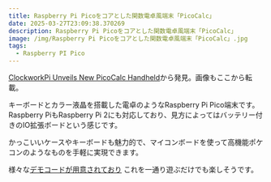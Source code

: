 ```yaml
---
title: Raspberry Pi Picoをコアとした関数電卓風端末「PicoCalc」
date: 2025-03-27T23:09:38.370269
description: Raspberry Pi Picoをコアとした関数電卓風端末「PicoCalc」
image: /img/Raspberry Pi Picoをコアとした関数電卓風端末「PicoCalc」.jpg
tags:
  - Raspberry PI Pico
---
```

[ClockworkPi Unveils New PicoCalc Handheld](https://hackaday.com/2025/03/14/clockworkpi-unveils-new-picocalc-handheld/)から発見。画像もここから転載。

キーボードとカラー液晶を搭載した電卓のようなRaspberry Pi Pico端末です。
Raspberry PiもRaspberry Pi 2にも対応しており、見方によってはバッテリー付きのIO拡張ボードという感じです。

かっこいいケースやキーボードも魅力的で、マイコンボードを使って高機能ポケコンのようなものを手軽に実現できます。

様々な[デモコードが用意されており](https://github.com/clockworkpi/PicoCalc/tree/master/Code) これを一通り遊ぶだけでも楽しそうです。





